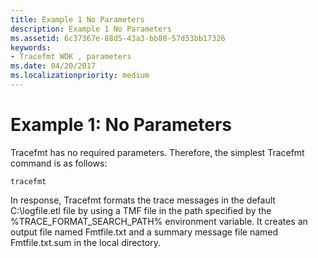 ```yaml
---
title: Example 1 No Parameters
description: Example 1 No Parameters
ms.assetid: 6c37367e-88d5-43a3-bb80-57d53bb17326
keywords:
- Tracefmt WDK , parameters
ms.date: 04/20/2017
ms.localizationpriority: medium
---
```


# Example 1: No Parameters


Tracefmt has no required parameters. Therefore, the simplest Tracefmt command is as follows:

```
tracefmt
```

In response, Tracefmt formats the trace messages in the default C:\\logfile.etl file by using a TMF file in the path specified by the %TRACE\_FORMAT\_SEARCH\_PATH% environment variable. It creates an output file named Fmtfile.txt and a summary message file named Fmtfile.txt.sum in the local directory.

 

 





